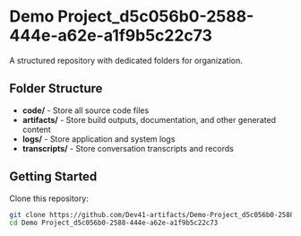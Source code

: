 # Demo Project_d5c056b0-2588-444e-a62e-a1f9b5c22c73
A structured repository with dedicated folders for organization.

## Folder Structure

- **code/** - Store all source code files
- **artifacts/** - Store build outputs, documentation, and other generated content
- **logs/** - Store application and system logs
- **transcripts/** - Store conversation transcripts and records

## Getting Started

Clone this repository:
```bash
git clone https://github.com/Dev41-artifacts/Demo-Project_d5c056b0-2588-444e-a62e-a1f9b5c22c73
cd Demo Project_d5c056b0-2588-444e-a62e-a1f9b5c22c73
```
